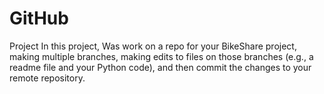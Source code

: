 # GitHub

Project 
In this project, Was work on a repo for your BikeShare project, making multiple branches, making edits to files on those branches 
(e.g., a readme file and your Python code), and then commit the changes to your remote repository.

